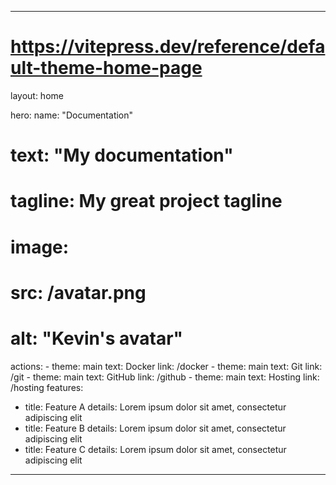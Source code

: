 <!-- Translated on 26/04/2025 -->

---
# https://vitepress.dev/reference/default-theme-home-page

layout: home

hero:
  name: "Documentation"
  # text: "My documentation"
  # tagline: My great project tagline
  # image:
  #   src: /avatar.png
  #   alt: "Kevin's avatar"
  actions:
    - theme: main
      text: Docker
      link: /docker
    - theme: main
      text: Git
      link: /git
    - theme: main
      text: GitHub
      link: /github
    - theme: main
      text: Hosting
      link: /hosting
features:
  - title: Feature A
    details: Lorem ipsum dolor sit amet, consectetur adipiscing elit
  - title: Feature B
    details: Lorem ipsum dolor sit amet, consectetur adipiscing elit
  - title: Feature C
    details: Lorem ipsum dolor sit amet, consectetur adipiscing elit
---
